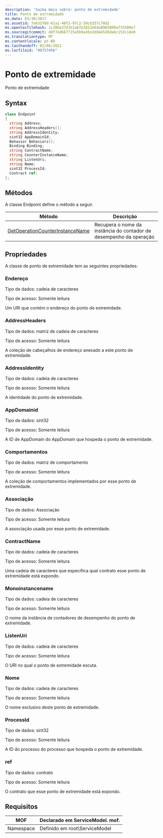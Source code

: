 ```yaml
---
description: 'Saiba mais sobre: ponto de extremidade'
title: Ponto de extremidade
ms.date: 03/30/2017
ms.assetid: fe63370d-81a1-40f3-97c2-59cb357c78d2
ms.openlocfilehash: 1c28be37d1b1abfe1813e6da8903809affd309e7
ms.sourcegitcommit: ddf7edb67715a5b9a45e3dd44536dabc153c1de0
ms.translationtype: MT
ms.contentlocale: pt-BR
ms.lasthandoff: 02/06/2021
ms.locfileid: "99757456"
---
```

# <a name="endpoint"></a>Ponto de extremidade

Ponto de extremidade  
  
## <a name="syntax"></a>Syntax  
  
```csharp
class Endpoint  
{  
  string Address;  
  string AddressHeaders[];  
  string AddressIdentity;  
  sint32 AppDomainId;  
  Behavior Behaviors[];  
  Binding Binding;  
  string ContractName;  
  string CounterInstanceName;  
  string ListenUri;  
  string Name;  
  sint32 ProcessId;  
  Contract ref;  
};  
```  
  
## <a name="methods"></a>Métodos  

 A classe Endpoint define o método a seguir.  
  
|Método|Descrição|  
|------------|-----------------|  
|[GetOperationCounterInstanceName](getoperationcounterinstancename.md)|Recupera o nome da instância do contador de desempenho da operação|  
  
## <a name="properties"></a>Propriedades  

 A classe de ponto de extremidade tem as seguintes propriedades:  
  
### <a name="address"></a>Endereço  

 Tipo de dados: cadeia de caracteres  
  
 Tipo de acesso: Somente leitura  
  
 Um URI que contém o endereço do ponto de extremidade.  
  
### <a name="addressheaders"></a>AddressHeaders  

 Tipo de dados: matriz de cadeia de caracteres  
  
 Tipo de acesso: Somente leitura  
  
 A coleção de cabeçalhos de endereço anexado a este ponto de extremidade.  
  
### <a name="addressidentity"></a>AddressIdentity  

 Tipo de dados: cadeia de caracteres  
  
 Tipo de acesso: Somente leitura  
  
 A identidade do ponto de extremidade.  
  
### <a name="appdomainid"></a>AppDomainid  

 Tipo de dados: sint32  
  
 Tipo de acesso: Somente leitura  
  
 A ID de AppDomain do AppDomain que hospeda o ponto de extremidade.  
  
### <a name="behaviors"></a>Comportamentos  

 Tipo de dados: matriz de comportamento  
  
 Tipo de acesso: Somente leitura  
  
 A coleção de comportamentos implementados por esse ponto de extremidade.  
  
### <a name="binding"></a>Associação  

 Tipo de dados: Associação  
  
 Tipo de acesso: Somente leitura  
  
 A associação usada por esse ponto de extremidade.  
  
### <a name="contractname"></a>ContractName  

 Tipo de dados: cadeia de caracteres  
  
 Tipo de acesso: Somente leitura  
  
 Uma cadeia de caracteres que especifica qual contrato esse ponto de extremidade está expondo.  
  
### <a name="counterinstancename"></a>Monoinstancename  

 Tipo de dados: cadeia de caracteres  
  
 Tipo de acesso: Somente leitura  
  
 O nome da instância de contadores de desempenho do ponto de extremidade.  
  
### <a name="listenuri"></a>ListenUri  

 Tipo de dados: cadeia de caracteres  
  
 Tipo de acesso: Somente leitura  
  
 O URI no qual o ponto de extremidade escuta.  
  
### <a name="name"></a>Nome  

 Tipo de dados: cadeia de caracteres  
  
 Tipo de acesso: Somente leitura  
  
 O nome exclusivo deste ponto de extremidade.  
  
### <a name="processid"></a>ProcessId  

 Tipo de dados: sint32  
  
 Tipo de acesso: Somente leitura  
  
 A ID do processo do processo que hospeda o ponto de extremidade.  
  
### <a name="ref"></a>ref  

 Tipo de dados: contrato  
  
 Tipo de acesso: Somente leitura  
  
 O contrato que esse ponto de extremidade está expondo.  
  
## <a name="requirements"></a>Requisitos  
  
|MOF|Declarado em ServiceModel. mof.|  
|---------|-----------------------------------|  
|Namespace|Definido em root\ServiceModel|
